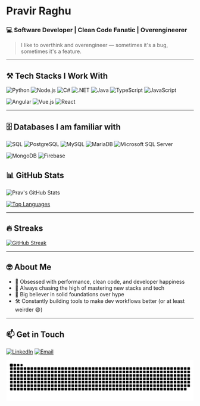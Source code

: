 # Pravir Raghu

### 💻 Software Developer | Clean Code Fanatic | Overengineerer

> I like to overthink and overengineer — sometimes it's a bug, sometimes it's a feature.  

---

## ⚒️ Tech Stacks I Work With

![Python](https://img.shields.io/badge/Python-3776AB?style=for-the-badge&logo=python&logoColor=white)
![Node.js](https://img.shields.io/badge/Node.js-339933?style=for-the-badge&logo=node.js&logoColor=white)
![C#](https://img.shields.io/badge/C%23-68217A?style=for-the-badge&logo=c-sharp&logoColor=white)
![.NET](https://img.shields.io/badge/.NET-512BD4?style=for-the-badge&logo=dotnet&logoColor=white)
![Java](https://img.shields.io/badge/Java-ED8B00?style=for-the-badge&logo=openjdk&logoColor=white)
![TypeScript](https://img.shields.io/badge/TypeScript-3178c6?style=for-the-badge&logo=typescript&logoColor=white)
![JavaScript](https://img.shields.io/badge/JavaScript-F7DF1E?style=for-the-badge&logo=javascript&logoColor=black)

![Angular](https://img.shields.io/badge/Angular-DD0031?style=for-the-badge&logo=angular&logoColor=white)
![Vue.js](https://img.shields.io/badge/Vue.js-42b883?style=for-the-badge&logo=vue.js&logoColor=white)
![React](https://img.shields.io/badge/React-20232A?style=for-the-badge&logo=react&logoColor=61DAFB)

---

## 🗄️ Databases I am familiar with

![SQL](https://img.shields.io/badge/SQL-4479A1?style=for-the-badge&logo=database&logoColor=white)
![PostgreSQL](https://img.shields.io/badge/PostgreSQL-4169E1?style=for-the-badge&logo=postgresql&logoColor=white)
![MySQL](https://img.shields.io/badge/MySQL-005C84?style=for-the-badge&logo=mysql&logoColor=white)
![MariaDB](https://img.shields.io/badge/MariaDB-003545?style=for-the-badge&logo=mariadb&logoColor=white)
![Microsoft SQL Server](https://img.shields.io/badge/MSSQL-CC2927?style=for-the-badge&logo=microsoftsqlserver&logoColor=white)

![MongoDB](https://img.shields.io/badge/MongoDB-47A248?style=for-the-badge&logo=mongodb&logoColor=white)
![Firebase](https://img.shields.io/badge/Firebase-FFCA28?style=for-the-badge&logo=firebase&logoColor=black)


## 📊 GitHub Stats

![Prav's GitHub Stats](https://github-readme-stats.vercel.app/api?username=prav-raghu&show_icons=true&theme=tokyonight&hide_border=true)

[![Top Languages](https://github-readme-stats.vercel.app/api/top-langs/?username=prav-raghu&layout=compact&theme=tokyonight&hide_border=true)](https://github.com/anuraghazra/github-readme-stats)

---

## 🔥 Streaks

[![GitHub Streak](https://streak-stats.demolab.com?user=prav-raghu&theme=tokyonight&hide_border=true)](https://git.io/streak-stats)

---

## 🤓 About Me

- 🎯 Obsessed with performance, clean code, and developer happiness
- 🚀 Always chasing the high of mastering new stacks and tech
- 🧱 Big believer in solid foundations over hype
- 🛠️ Constantly building tools to make dev workflows better (or at least weirder 😄)

---

## 📫 Get in Touch

[![LinkedIn](https://img.shields.io/badge/LinkedIn-0A66C2?style=for-the-badge&logo=linkedin&logoColor=white)](https://www.linkedin.com/in/pravir-raghu-05a88679/)
[![Email](https://img.shields.io/badge/Email-D14836?style=for-the-badge&logo=gmail&logoColor=white)](mailto:pravir.raghu@hotmail.com)

![GitHub Snake Light](https://github.com/platane/snk/raw/output/github-contribution-grid-snake.svg)


